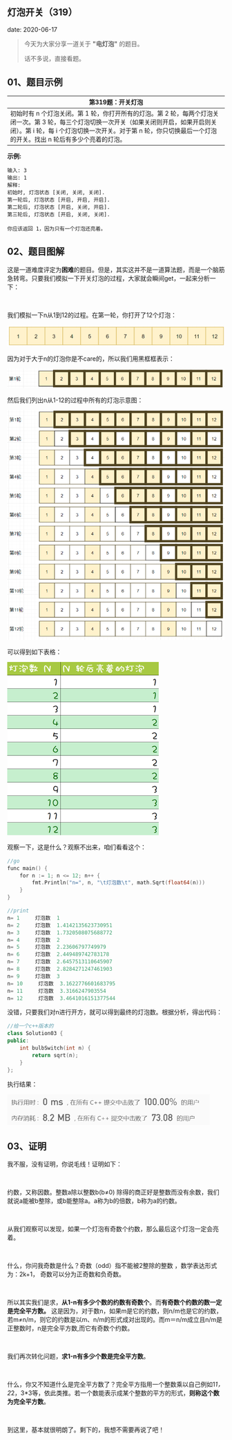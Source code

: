  
##	灯泡开关（319）
date:	2020-06-17
 

> 今天为大家分享一道关于 **"电灯泡"** 的题目。
>
> 话不多说，直接看题。

## 01、题目示例

| 第319题：开关灯泡                                            |
| ------------------------------------------------------------ |
| 初始时有 n 个灯泡关闭。第 1 轮，你打开所有的灯泡。第 2 轮，每两个灯泡关闭一次。第 3 轮，每三个灯泡切换一次开关（如果关闭则开启，如果开启则关闭）。第 i 轮，每 i 个灯泡切换一次开关。对于第 n 轮，你只切换最后一个灯泡的开关。找出 n 轮后有多少个亮着的灯泡。 |

**示例:**

```
输入: 3
输出: 1 
解释: 
初始时, 灯泡状态 [关闭, 关闭, 关闭].
第一轮后, 灯泡状态 [开启, 开启, 开启].
第二轮后, 灯泡状态 [开启, 关闭, 开启].
第三轮后, 灯泡状态 [开启, 关闭, 关闭]. 

你应该返回 1，因为只有一个灯泡还亮着。
```

## 02、题目图解

这是一道难度评定为**困难**的题目。但是，其实这并不是一道算法题，而是一个脑筋急转弯。只要我们模拟一下开关灯泡的过程，大家就会瞬间get，一起来分析一下：

<br/>

我们模拟一下n从1到12的过程。在第一轮，你打开了12个灯泡：

<img src="08/1.jpg" alt="PNG" style="zoom: 67%;" />

因为对于大于n的灯泡你是不care的，所以我们用黑框框表示：

<img src="08/2.png" alt="PNG" style="zoom: 67%;" />

然后我们列出n从1-12的过程中所有的灯泡示意图：

<img src="08/3.png" alt="PNG" style="zoom: 67%;" />

可以得到如下表格：

<img src="08/4.png" alt="PNG" style="zoom: 50%;" />

观察一下，这是什么？观察不出来，咱们看看这个：

```go
//go
func main() {
    for n := 1; n <= 12; n++ {
        fmt.Println("n=", n, "\t灯泡数\t", math.Sqrt(float64(n)))
    }
}
```

```go
//print
n= 1     灯泡数  1
n= 2     灯泡数  1.4142135623730951
n= 3     灯泡数  1.7320508075688772
n= 4     灯泡数  2
n= 5     灯泡数  2.23606797749979
n= 6     灯泡数  2.449489742783178
n= 7     灯泡数  2.6457513110645907
n= 8     灯泡数  2.8284271247461903
n= 9     灯泡数  3
n= 10     灯泡数  3.1622776601683795
n= 11     灯泡数  3.3166247903554
n= 12     灯泡数  3.4641016151377544
```

没错，只要我们对n进行开方，就可以得到最终的灯泡数。根据分析，得出代码：

```c++
//给一个c++版本的
class Solution03 {
public:
    int bulbSwitch(int n) {
        return sqrt(n);
    }
};
```

执行结果：

<img src="08/5.jpg" alt="PNG" style="zoom: 67%;" />

## 03、证明

我不服，没有证明，你说毛线！证明如下：

<br/>

约数，又称因数。整数a除以整数b(b≠0) 除得的商正好是整数而没有余数，我们就说a能被b整除，或b能整除a。a称为b的倍数，b称为a的约数。

<br/>

从我们观察可以发现，如果一个灯泡有奇数个约数，那么最后这个灯泡一定会亮着。

<br/>

什么，你问我奇数是什么？奇数（odd）指不能被2整除的整数 ，数学表达形式为：2k+1， 奇数可以分为正奇数和负奇数。

<br/>

所以其实我们是求，**从1-n有多少个数的约数有奇数个**。而**有奇数个约数的数一定是完全平方数。** 这是因为，对于数n，如果m是它的约数，则n/m也是它的约数，若m≠n/m，则它的约数是以m、n/m的形式成对出现的。而m＝n/m成立且n/m是正整数时，n是完全平方数,而它有奇数个约数。

<br/>

我们再次转化问题，**求1-n有多少个数是完全平方数**。

<br/>

什么，你又不知道什么是完全平方数了？完全平方指用一个整数乘以自己例如1*1，2*2，3*3等，依此类推。若一个数能表示成某个整数的平方的形式，**则称这个数为完全平方数**。

<br/>

到这里，基本就很明朗了。剩下的，我想不需要再说了吧！

